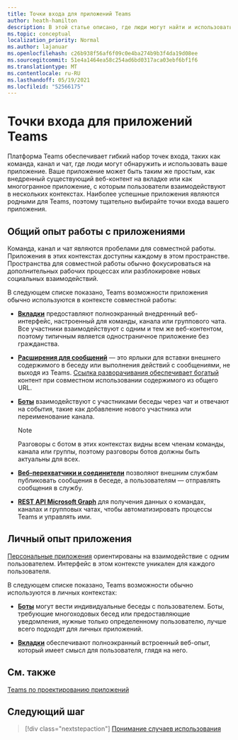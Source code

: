 ```yaml
---
title: Точки входа для приложений Teams
author: heath-hamilton
description: В этой статье описано, где люди могут найти и использовать ваше приложение в Teams.
ms.topic: conceptual
localization_priority: Normal
ms.author: lajanuar
ms.openlocfilehash: c26b938f56af6f09c0e4ba274b9b3f4da19d08ee
ms.sourcegitcommit: 51e4a1464ea58c254ad6bd0317aca03ebf6bf1f6
ms.translationtype: MT
ms.contentlocale: ru-RU
ms.lasthandoff: 05/19/2021
ms.locfileid: "52566175"
---
```

# <a name="entry-points-for-teams-apps"></a>Точки входа для приложений Teams

Платформа Teams обеспечивает гибкий набор точек входа, таких как команда, канал и чат, где люди могут обнаружить и использовать ваше приложение. Ваше приложение может быть таким же простым, как внедренный существующий веб-контент на вкладке или как многогранное приложение, с которым пользователи взаимодействуют в нескольких контекстах.
Наиболее успешные приложения являются родными для Teams, поэтому тщательно выбирайте точки входа вашего приложения.

## <a name="shared-app-experiences"></a>Общий опыт работы с приложениями

Команда, канал и чат являются пробелами для совместной работы. Приложения в этих контекстах доступны каждому в этом пространстве. Пространства для совместной работы обычно фокусироваться на дополнительных рабочих процессах или разблокировке новых социальных взаимодействий.

В следующем списке показано, Teams возможности приложения обычно используются в контексте совместной работы:

* [**Вкладки**](~/tabs/what-are-tabs.md) предоставляют полноэкранный внедренный веб-интерфейс, настроенный для команды, канала или группового чата. Все участники взаимодействуют с одним и тем же веб-контентом, поэтому типичным является одностраничное приложение без гражданства.

* [**Расширения для сообщений**](~/messaging-extensions/what-are-messaging-extensions.md) — это ярлыки для вставки внешнего содержимого в беседу или выполнения действий с сообщениями, не выходя из Teams. [Ссылка разворачивания обеспечивает богатый](~/messaging-extensions/how-to/link-unfurling.md) контент при совместном использовании содержимого из общего URL.

* [**Боты**](~/bots/what-are-bots.md) взаимодействуют с участниками беседы через чат и отвечают на события, такие как добавление нового участника или переименование канала. 
   > [!NOTE]
   > Разговоры с ботом в этих контекстах видны всем членам команды, канала или группы, поэтому разговоры ботов должны быть актуальны для всех.

* [**Веб-перехватчики и соединители**](~/webhooks-and-connectors/what-are-webhooks-and-connectors.md) позволяют внешним службам публиковать сообщения в беседе, а пользователям — отправлять сообщения в службу.

* [**REST API Microsoft Graph**](/graph/teams-concept-overview) для получения данных о командах, каналах и групповых чатах, чтобы автоматизировать процессы Teams и управлять ими.

## <a name="personal-app-experiences"></a>Личный опыт приложения

[Персональные приложения](../concepts/design/personal-apps.md) ориентированы на взаимодействие с одним пользователем. Интерфейс в этом контексте уникален для каждого пользователя.

В следующем списке показано, Teams возможности обычно используются в личных контекстах:

* [**Боты**](~/bots/what-are-bots.md) могут вести индивидуальные беседы с пользователем. Боты, требующие многоходовых бесед или предоставляющие уведомления, нужные только определенному пользователю, лучше всего подходят для личных приложений.

* [**Вкладки**](~/tabs/what-are-tabs.md) обеспечивают полноэкранный встроенный веб-опыт, который имеет смысл для пользователя, глядя на него.

## <a name="see-also"></a>См. также

[Teams по проектированию приложений](../concepts/design/design-teams-app-overview.md)

## <a name="next-step"></a>Следующий шаг

> [!div class="nextstepaction"]
> [Понимание случаев использования](../concepts/design/understand-use-cases.md)
